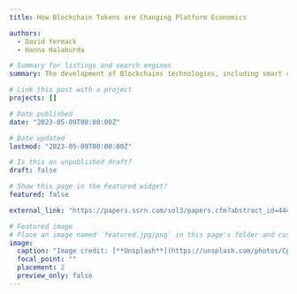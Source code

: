 ```yaml
---
title: How Blockchain Tokens are Changing Platform Economics

authors:
  - David Yermack
  - Hanna Halaburda

# Summary for listings and search engines
summary: The development of Blockchains technologies, including smart contracts and cryptographic tokens, have a potential to change the competition between platforms. In this presentation, based on a couple of projects, I discuss how utility tokens can help new platforms enter the market, and how governance tokens can help platforms to increase social welfare. I also discuss limitations of these technologies in improving platform strategy and competition.

# Link this post with a project
projects: []

# Date published
date: "2023-05-09T00:00:00Z"

# Date updated
lastmod: "2023-05-09T00:00:00Z"

# Is this an unpublished draft?
draft: false

# Show this page in the Featured widget?
featured: false

external_link: "https://papers.ssrn.com/sol3/papers.cfm?abstract_id=4440485"

# Featured image
# Place an image named `featured.jpg/png` in this page's folder and customize its options here.
image:
  caption: "Image credit: [**Unsplash**](https://unsplash.com/photos/CpkOjOcXdUY)"
  focal_point: ""
  placement: 2
  preview_only: false
---
```

